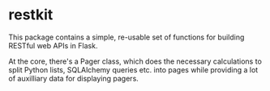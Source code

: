 # restkit

This package contains a simple, re-usable set of functions for building
RESTful web APIs in Flask.

At the core, there's a Pager class, which does the necessary calculations
to split Python lists, SQLAlchemy queries etc. into pages while providing
a lot of auxilliary data for displaying pagers.


